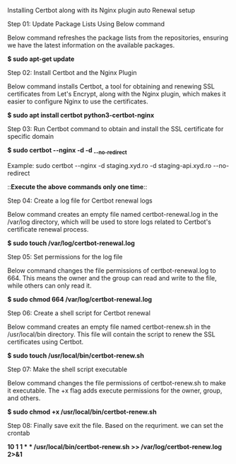 Installing Certbot along with its Nginx plugin auto Renewal setup

Step 01: Update Package Lists Using Below command

Below  command refreshes the package lists from the repositories, ensuring we have the latest information on the available packages.

**$ sudo apt-get update**

Step 02: Install Certbot and the Nginx Plugin

Below command installs Certbot, a tool for obtaining and renewing SSL certificates from Let's Encrypt, along with the Nginx plugin, which makes it easier to configure Nginx to use the certificates.

**$ sudo apt install certbot python3-certbot-nginx**

Step 03: Run Certbot command to obtain and install the SSL certificate for specific domain

**$ sudo certbot --nginx -d <Domain Name> -d <Sub Domain Name> --no-redirect**

Example: sudo certbot --nginx -d staging.xyd.ro -d staging-api.xyd.ro --no-redirect

::**Execute the above commands only one time**::

Step 04: Create a log file for Certbot renewal logs

Below command creates an empty file named certbot-renewal.log in the /var/log directory, which will be used to store logs related to Certbot's certificate renewal process.

**$ sudo touch /var/log/certbot-renewal.log**

Step 05: Set permissions for the log file

Below command changes the file permissions of certbot-renewal.log to 664. This means the owner and the group can read and write to the file, while others can only read it.

**$ sudo chmod 664 /var/log/certbot-renewal.log**

Step 06: Create a shell script for Certbot renewal

Below command creates an empty file named certbot-renew.sh in the /usr/local/bin directory. This file will contain the script to renew the SSL certificates using Certbot.

**$ sudo touch /usr/local/bin/certbot-renew.sh**
    
Step 07: Make the shell script executable
  
Below command changes the file permissions of certbot-renew.sh to make it executable. The +x flag adds execute permissions for the owner, group, and others.

**$ sudo chmod +x /usr/local/bin/certbot-renew.sh**

Step 08: Finally save exit the file. Based on the requriment. we can set the crontab

**10 1 1 * * /usr/local/bin/certbot-renew.sh >> /var/log/certbot-renew.log 2>&1**
